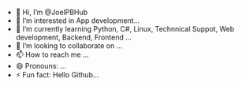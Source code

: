 - 👋 Hi, I’m @JoelPBHub
- 👀 I’m interested in App development...
- 🌱 I’m currently learning Python, C#, Linux, Technnical Suppot, Web development, Backend, Frontend ...
- 💞️ I’m looking to collaborate on ...
- 📫 How to reach me ...
- 😄 Pronouns: ...
- ⚡ Fun fact: Hello Github...

<!---
JoelPBHub/JoelPBHub is a ✨ special ✨ repository because its `README.md` (this file) appears on your GitHub profile.
You can click the Preview link to take a look at your changes.
--->
